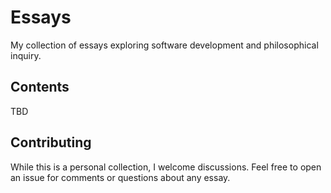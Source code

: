 # Essays

My collection of essays exploring software development and philosophical inquiry.

## Contents

TBD

## Contributing

While this is a personal collection, I welcome discussions. Feel free to open an issue for comments or questions about any essay.

